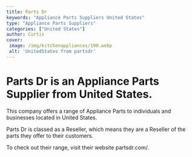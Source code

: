 ```yaml
---
title: Parts Dr
keywords: "Appliance Parts Suppliers United States"
type: "Appliance Parts Suppliers"
categories: ["United States"]
author: Curtis
cover:
 image: /img/kitchenappliances/190.webp
 alt: 'UnitedStates from partsdr'
---
```


# Parts Dr is an Appliance Parts Supplier from United States.

This company offers a range of Appliance Parts to individuals and businesses located in United States.

Parts Dr is classed as a Reseller, which means they are a Reseller of the parts they offer to their customers.

To check out their range, visit their website partsdr.com/.
